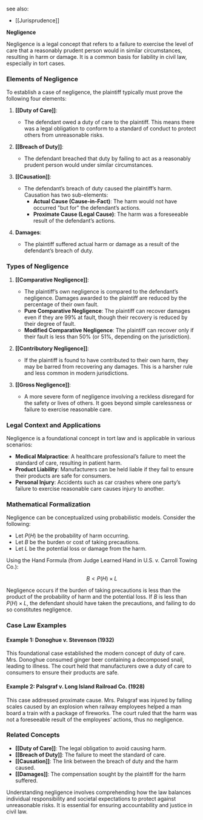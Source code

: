 see also:
- [[Jurisprudence]]

**Negligence**

Negligence is a legal concept that refers to a failure to exercise the level of care that a reasonably prudent person would in similar circumstances, resulting in harm or damage. It is a common basis for liability in civil law, especially in tort cases.

### Elements of Negligence

To establish a case of negligence, the plaintiff typically must prove the following four elements:

1. **[[Duty of Care]]**:
   - The defendant owed a duty of care to the plaintiff. This means there was a legal obligation to conform to a standard of conduct to protect others from unreasonable risks.
   
2. **[[Breach of Duty]]**:
   - The defendant breached that duty by failing to act as a reasonably prudent person would under similar circumstances.
   
3. **[[Causation]]**:
   - The defendant’s breach of duty caused the plaintiff’s harm. Causation has two sub-elements:
     - **Actual Cause (Cause-in-Fact)**: The harm would not have occurred "but for" the defendant’s actions.
     - **Proximate Cause (Legal Cause)**: The harm was a foreseeable result of the defendant’s actions.
     
4. **Damages**:
   - The plaintiff suffered actual harm or damage as a result of the defendant’s breach of duty.

### Types of Negligence

1. **[[Comparative Negligence]]**:
   - The plaintiff’s own negligence is compared to the defendant’s negligence. Damages awarded to the plaintiff are reduced by the percentage of their own fault.
   - **Pure Comparative Negligence**: The plaintiff can recover damages even if they are 99% at fault, though their recovery is reduced by their degree of fault.
   - **Modified Comparative Negligence**: The plaintiff can recover only if their fault is less than 50% (or 51%, depending on the jurisdiction).

2. **[[Contributory Negligence]]**:
   - If the plaintiff is found to have contributed to their own harm, they may be barred from recovering any damages. This is a harsher rule and less common in modern jurisdictions.

3. **[[Gross Negligence]]**:
   - A more severe form of negligence involving a reckless disregard for the safety or lives of others. It goes beyond simple carelessness or failure to exercise reasonable care.

### Legal Context and Applications

Negligence is a foundational concept in tort law and is applicable in various scenarios:

- **Medical Malpractice**: A healthcare professional’s failure to meet the standard of care, resulting in patient harm.
- **Product Liability**: Manufacturers can be held liable if they fail to ensure their products are safe for consumers.
- **Personal Injury**: Accidents such as car crashes where one party’s failure to exercise reasonable care causes injury to another.

### Mathematical Formalization

Negligence can be conceptualized using probabilistic models. Consider the following:

- Let $P(H)$ be the probability of harm occurring.
- Let $B$ be the burden or cost of taking precautions.
- Let $L$ be the potential loss or damage from the harm.

Using the Hand Formula (from Judge Learned Hand in U.S. v. Carroll Towing Co.):

$$
B < P(H) \times L
$$

Negligence occurs if the burden of taking precautions is less than the product of the probability of harm and the potential loss. If $B$ is less than $P(H) \times L$, the defendant should have taken the precautions, and failing to do so constitutes negligence.

### Case Law Examples

#### Example 1: Donoghue v. Stevenson (1932)

This foundational case established the modern concept of duty of care. Mrs. Donoghue consumed ginger beer containing a decomposed snail, leading to illness. The court held that manufacturers owe a duty of care to consumers to ensure their products are safe.

#### Example 2: Palsgraf v. Long Island Railroad Co. (1928)

This case addressed proximate cause. Mrs. Palsgraf was injured by falling scales caused by an explosion when railway employees helped a man board a train with a package of fireworks. The court ruled that the harm was not a foreseeable result of the employees’ actions, thus no negligence.

### Related Concepts

- **[[Duty of Care]]**: The legal obligation to avoid causing harm.
- **[[Breach of Duty]]**: The failure to meet the standard of care.
- **[[Causation]]**: The link between the breach of duty and the harm caused.
- **[[Damages]]**: The compensation sought by the plaintiff for the harm suffered.

Understanding negligence involves comprehending how the law balances individual responsibility and societal expectations to protect against unreasonable risks. It is essential for ensuring accountability and justice in civil law.